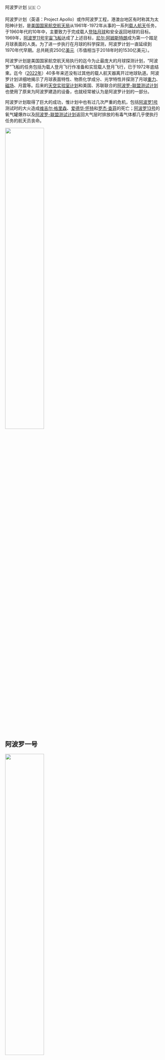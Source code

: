 
阿波罗计划 🇺🇸 🌕

阿波罗计划（英语：Project Apollo）或作阿波罗工程，港澳台地区有时称其为太阳神计划，是[美国国家航空航天局](https://zh.wikipedia.org/wiki/%E7%BE%8E%E5%9C%8B%E5%A4%AA%E7%A9%BA%E7%B8%BD%E7%BD%B2)从1961年-1972年从事的一系列[载人航天](https://zh.wikipedia.org/wiki/%E8%BC%89%E4%BA%BA%E8%88%AA%E5%A4%A9)任务，于1960年代的10年中，主要致力于完成载人[登陆月球](https://zh.wikipedia.org/wiki/%E7%99%BB%E9%99%B8%E6%9C%88%E7%90%83)和安全返回地球的目标。1969年，[阿波罗11号](https://zh.wikipedia.org/wiki/%E9%98%BF%E6%B3%A2%E7%BD%9711%E5%8F%B7)[宇宙飞船](https://zh.wikipedia.org/wiki/%E5%AE%87%E5%AE%99%E9%A3%9E%E8%88%B9)达成了上述目标，[尼尔·阿姆斯特朗](https://zh.wikipedia.org/wiki/%E5%B0%BC%E5%B0%94%C2%B7%E9%98%BF%E5%A7%86%E6%96%AF%E7%89%B9%E6%9C%97)成为第一个踏足月球表面的人类。为了进一步执行在月球的科学探测，阿波罗计划一直延续到1970年代早期。总共耗资250亿[美元](https://zh.wikipedia.org/wiki/%E7%BE%8E%E5%85%83)（币值相当于2018年时的1530亿美元）。

阿波罗计划是美国国家航空航天局执行的迄今为止最庞大的月球探测计划，“阿波罗”飞船的任务包括为载人登月飞行作准备和实现载人登月飞行，已于1972年底结束。迄今（[2022年](https://zh.wikipedia.org/wiki/2022%E5%B9%B4)）40多年来还没有过其他的载人航天器离开过地球轨道。阿波罗计划详细地揭示了月球表面特性、物质化学成分、光学特性并探测了月球[重力](https://zh.wikipedia.org/wiki/%E9%87%8D%E5%8A%9B)、[磁场](https://zh.wikipedia.org/wiki/%E7%A3%81%E5%9C%BA)、月震等。后来的[天空实验室计划](https://zh.wikipedia.org/wiki/%E5%A4%A9%E7%A9%BA%E5%AE%9E%E9%AA%8C%E5%AE%A4%E8%AE%A1%E5%88%92)和美国、苏联联合的[阿波罗-联盟测试计划](https://zh.wikipedia.org/wiki/%E9%98%BF%E6%B3%A2%E7%BD%97-%E8%81%94%E7%9B%9F%E6%B5%8B%E8%AF%95%E8%AE%A1%E5%88%92)也使用了原来为阿波罗建造的设备，也就经常被认为是阿波罗计划的一部分。

阿波罗计划取得了巨大的成功，惟计划中也有过几次严重的危机，包括[阿波罗1号](https://zh.wikipedia.org/wiki/%E9%98%BF%E6%B3%A2%E7%BE%851%E8%99%9F)测试时的大火造成[维吉尔·格里森](https://zh.wikipedia.org/wiki/%E7%BB%B4%E5%90%89%E5%B0%94%C2%B7%E6%A0%BC%E9%87%8C%E6%A3%AE)、[爱德华·怀特](https://zh.wikipedia.org/wiki/%E7%88%B1%E5%BE%B7%E5%8D%8E%C2%B7%E6%80%80%E7%89%B9)和[罗杰·查菲](https://zh.wikipedia.org/wiki/%E7%BD%97%E6%9D%B0%C2%B7%E6%9F%A5%E8%8F%B2)的死亡；[阿波罗13号](https://zh.wikipedia.org/wiki/%E9%98%BF%E6%B3%A2%E7%BE%8513%E8%99%9F)的氧气罐爆炸以及[阿波罗-联盟测试计划](https://zh.wikipedia.org/wiki/%E9%98%BF%E6%B3%A2%E7%BD%97-%E8%81%94%E7%9B%9F%E6%B5%8B%E8%AF%95%E8%AE%A1%E5%88%92)返回大气层时排放的有毒气体都几乎使执行任务的航天员丧命。

<img src='https://user-images.githubusercontent.com/33340988/193208700-3a89d8ec-bf46-4ecd-b3d6-fcec729cdc7d.png'  width='50%'  />

## 阿波罗一号

<img src='https://user-images.githubusercontent.com/33340988/193209704-d9b66202-b2ae-42e5-b3ca-1a16136ceaef.png'  width='50%'  />

## 阿波罗七号

<img src='https://user-images.githubusercontent.com/33340988/193210072-4a7f67ab-ff1d-40e2-955f-4fd9c2651207.png'  width='50%'  />

## 阿波罗八号

<img src='https://user-images.githubusercontent.com/33340988/193210127-c1ce3f3a-f0b4-494f-946e-2533dce984a2.png'  width='50%'  />

## 阿波罗九号

<img src='https://user-images.githubusercontent.com/33340988/193210168-3b5b4b05-afb0-4928-b2a4-c3c3e6ed174c.png'  width='50%'  />

## 阿波罗十号

<img src='https://user-images.githubusercontent.com/33340988/193210220-7ca44003-65f9-448e-a01f-0ab9bbeacd40.png'  width='50%'  />

## 阿波罗十一号

<img src='https://user-images.githubusercontent.com/33340988/193210257-bacfbb9f-97d3-4954-b3dd-7b0fa42a54af.png'  width='50%'  />

## 阿波罗十二号

<img src='https://user-images.githubusercontent.com/33340988/193211747-ee2b13de-02eb-4699-a1b1-60a078cbf737.png'  width='50%'  />

## 阿波罗十三号

<img src='https://user-images.githubusercontent.com/33340988/193210314-e3c859d3-d80e-446d-bdd6-0776a29a4d54.png'  width='50%'  />

## 阿波罗十四号

<img src='https://user-images.githubusercontent.com/33340988/193210349-b3d12852-73d8-4fd2-b2d2-32294420414f.png'  width='50%'  />

## 阿波罗十五号

<img src='https://user-images.githubusercontent.com/33340988/193210383-e40d3f56-83da-483e-8610-740f6496be92.png'  width='50%'  />

## 阿波罗十六号

<img src='https://user-images.githubusercontent.com/33340988/193210398-4a91328f-1be2-4f0a-a729-06c00881ef14.png'  width='50%'   />

## 阿波罗十七号

<img src='https://user-images.githubusercontent.com/33340988/193210437-3db97cef-d1b8-4dc1-8bbe-d098a15566f2.png'  width='50%'  />
